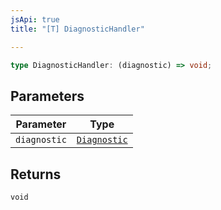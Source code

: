 ```yaml
---
jsApi: true
title: "[T] DiagnosticHandler"

---
```

```ts
type DiagnosticHandler: (diagnostic) => void;
```

## Parameters

| Parameter | Type |
| ------ | ------ |
| `diagnostic` | [`Diagnostic`](../interfaces/Diagnostic.md) |

## Returns

`void`
